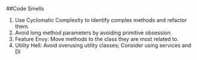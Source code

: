 ##Code Smells
1. Use Cyclomatic Complexity to identify complex methods and refactor them.
2. Avoid long method parameters by avoiding primitive obsession.
3. Feature Envy: Move methods to the class they are most related to.
4. Utility Hell: Avoid overusing utility classes; Consider using services and DI